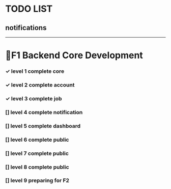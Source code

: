 # TODO LIST

## notifications

---

# 🚩F1 Backend Core Development

### ✓ level 1 complete core
### ✓ level 2 complete account
### ✓ level 3 complete job
### [] level 4 complete notification
### [] level 5 complete dashboard
### [] level 6 complete public
### [] level 7 complete public
### [] level 8 complete public
### [] level 9 preparing for F2
